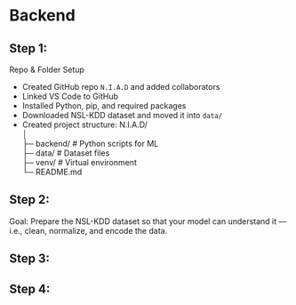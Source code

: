 # Backend 
## Step 1: 
Repo & Folder Setup </br> 
- Created GitHub repo `N.I.A.D` and added collaborators
- Linked VS Code to GitHub
- Installed Python, pip, and required packages
- Downloaded NSL-KDD dataset and moved it into `data/`
- Created project structure:
  N.I.A.D/ </br> 
│ </br> 
├─ backend/ # Python scripts for ML </br> 
├─ data/ # Dataset files </br>
├─ venv/ # Virtual environment</br> 
└─ README.md</br> 
## Step 2: 
Goal: Prepare the NSL-KDD dataset so that your model can understand it — i.e., clean, normalize, and encode the data.

## Step 3:
## Step 4:
